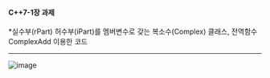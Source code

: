 #### C++7-1장 과제
  *실수부(rPart) 허수부(iPart)를 멤버변수로 갖는 복소수(Complex) 클래스, 전역함수 ComplexAdd 이용한 코드

---
![image](https://github.com/user-attachments/assets/52f732b2-fa56-4844-9834-ddf3576ecca6)
